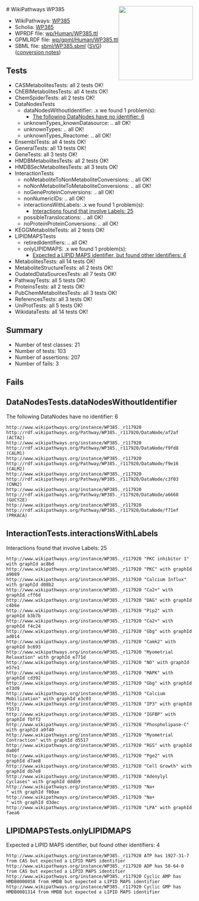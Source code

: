 <img style="float: right; width: 200px" src="../logo.png" />
# WikiPathways WP385

* WikiPathways: [WP385](https://identifiers.org/wikipathways:WP385)
* Scholia: [WP385](https://scholia.toolforge.org/wikipathways/WP385)
* WPRDF file: [wp/Human/WP385.ttl](../wp/Human/WP385.ttl)
* GPMLRDF file: [wp/gpml/Human/WP385.ttl](../wp/gpml/Human/WP385.ttl)
* SBML file: [sbml/WP385.sbml](../sbml/WP385.sbml) ([SVG](../sbml/WP385.svg)) ([conversion notes](../sbml/WP385.txt))

## Tests
* CASMetabolitesTests: all 2 tests OK!
* ChEBIMetabolitesTests: all 4 tests OK!
* ChemSpiderTests: all 2 tests OK!
* DataNodesTests
    * dataNodesWithoutIdentifier: .x we found 1 problem(s):
        * [The following DataNodes have no identifier: 6](#d2d32fa5)
    * unknownTypes_knownDatasource: .. all OK!
    * unknownTypes: .. all OK!
    * unknownTypes_Reactome: .. all OK!
* EnsemblTests: all 4 tests OK!
* GeneralTests: all 13 tests OK!
* GeneTests: all 3 tests OK!
* HMDBMetabolitesTests: all 2 tests OK!
* HMDBSecMetabolitesTests: all 3 tests OK!
* InteractionTests
    * noMetaboliteToNonMetaboliteConversions: .. all OK!
    * noNonMetaboliteToMetaboliteConversions: .. all OK!
    * noGeneProteinConversions: .. all OK!
    * nonNumericIDs: .. all OK!
    * interactionsWithLabels: .x we found 1 problem(s):
        * [Interactions found that involve Labels: 25](#fe97a8dc)
    * possibleTranslocations: .. all OK!
    * noProteinProteinConversions: .. all OK!
* KEGGMetaboliteTests: all 2 tests OK!
* LIPIDMAPSTests
    * retiredIdentifiers: .. all OK!
    * onlyLIPIDMAPS: .x we found 1 problem(s):
        * [Expected a LIPID MAPS identifier, but found other identifiers: 4](#48cc60bb)
* MetabolitesTests: all 14 tests OK!
* MetaboliteStructureTests: all 2 tests OK!
* OudatedDataSourcesTests: all 7 tests OK!
* PathwayTests: all 5 tests OK!
* ProteinsTests: all 2 tests OK!
* PubChemMetabolitesTests: all 3 tests OK!
* ReferencesTests: all 3 tests OK!
* UniProtTests: all 5 tests OK!
* WikidataTests: all 14 tests OK!


## Summary

* Number of test classes: 21
* Number of tests: 103
* Number of assertions: 207
* Number of fails: 3

## Fails

<a name="d2d32fa5" />

## DataNodesTests.dataNodesWithoutIdentifier

The following DataNodes have no identifier: 6
```
http://www.wikipathways.org/instance/WP385._r117920 http://rdf.wikipathways.org/Pathway/WP385._r117920/DataNode/af2af (ACTA2)
http://www.wikipathways.org/instance/WP385._r117920 http://rdf.wikipathways.org/Pathway/WP385._r117920/DataNode/f9fd8 (CALM1)
http://www.wikipathways.org/instance/WP385._r117920 http://rdf.wikipathways.org/Pathway/WP385._r117920/DataNode/f9e16 (CALM2)
http://www.wikipathways.org/instance/WP385._r117920 http://rdf.wikipathways.org/Pathway/WP385._r117920/DataNode/c3f03 (CNN2)
http://www.wikipathways.org/instance/WP385._r117920 http://rdf.wikipathways.org/Pathway/WP385._r117920/DataNode/a6668 (GUCY2E)
http://www.wikipathways.org/instance/WP385._r117920 http://rdf.wikipathways.org/Pathway/WP385._r117920/DataNode/f71ef (PRKACA)
```

<a name="fe97a8dc" />

## InteractionTests.interactionsWithLabels

Interactions found that involve Labels: 25
```
http://www.wikipathways.org/instance/WP385._r117920 "PKC inhibitor 1" with graphId ac8bd
http://www.wikipathways.org/instance/WP385._r117920 "PKC" with graphId a9089
http://www.wikipathways.org/instance/WP385._r117920 "Calcium Influx" with graphId d08b2
http://www.wikipathways.org/instance/WP385._r117920 "Ca2+" with graphId cff6d
http://www.wikipathways.org/instance/WP385._r117920 "DAG" with graphId c4b6e
http://www.wikipathways.org/instance/WP385._r117920 "Pip2" with graphId b3b7b
http://www.wikipathways.org/instance/WP385._r117920 "Ca2+" with graphId f4c24
http://www.wikipathways.org/instance/WP385._r117920 "Gbg" with graphId ad014
http://www.wikipathways.org/instance/WP385._r117920 "Camk2" with graphId bc693
http://www.wikipathways.org/instance/WP385._r117920 "Myometrial Relaxation" with graphId e771d
http://www.wikipathways.org/instance/WP385._r117920 "NO" with graphId e57e1
http://www.wikipathways.org/instance/WP385._r117920 "MAPK" with graphId cd392
http://www.wikipathways.org/instance/WP385._r117920 "Gbg" with graphId e73d9
http://www.wikipathways.org/instance/WP385._r117920 "Calcium Mobilization" with graphId e3c03
http://www.wikipathways.org/instance/WP385._r117920 "IP3" with graphId f5571
http://www.wikipathways.org/instance/WP385._r117920 "IGFBP" with graphId fbff2
http://www.wikipathways.org/instance/WP385._r117920 "Phospholipase-C" with graphId a9f40
http://www.wikipathways.org/instance/WP385._r117920 "Myometrial Contraction" with graphId d5517
http://www.wikipathways.org/instance/WP385._r117920 "RGS" with graphId da00f
http://www.wikipathways.org/instance/WP385._r117920 "Pge2" with graphId d7ae8
http://www.wikipathways.org/instance/WP385._r117920 "Cell Growth" with graphId db7e8
http://www.wikipathways.org/instance/WP385._r117920 "Adenylyl Cyclases" with graphId dddb9
http://www.wikipathways.org/instance/WP385._r117920 "Na+
" with graphId f00ae
http://www.wikipathways.org/instance/WP385._r117920 "Na+
" with graphId d3dec
http://www.wikipathways.org/instance/WP385._r117920 "LPA" with graphId faea6
```

<a name="48cc60bb" />

## LIPIDMAPSTests.onlyLIPIDMAPS

Expected a LIPID MAPS identifier, but found other identifiers: 4
```
http://www.wikipathways.org/instance/WP385._r117920 ATP has 1927-31-7 from CAS but expected a LIPID MAPS identifier
http://www.wikipathways.org/instance/WP385._r117920 ADP has 58-64-0 from CAS but expected a LIPID MAPS identifier
http://www.wikipathways.org/instance/WP385._r117920 Cyclic AMP has HMDB0000058 from HMDB but expected a LIPID MAPS identifier
http://www.wikipathways.org/instance/WP385._r117920 Cyclic GMP has HMDB0001314 from HMDB but expected a LIPID MAPS identifier
```

